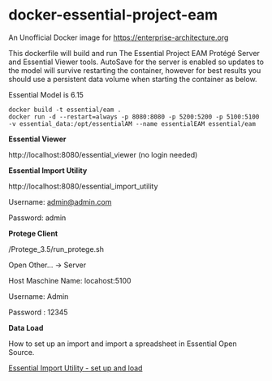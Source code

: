 # docker-essential-project-eam

An Unofficial Docker image for https://enterprise-architecture.org

This dockerfile will build and run The Essential Project EAM Protégé Server and Essential Viewer tools. AutoSave for the server is enabled so updates to the model will survive restarting the container, however for best results you should use a persistent data volume when starting the container as below.

Essential Model is 6.15

```shell
docker build -t essential/eam .
docker run -d --restart=always -p 8080:8080 -p 5200:5200 -p 5100:5100 -v essential_data:/opt/essentialAM --name essentialEAM essential/eam
```

**Essential Viewer**

http://localhost:8080/essential_viewer (no login needed)

**Essential Import Utility**

http://localhost:8080/essential_import_utility

Username: admin@admin.com

Password: admin

**Protege Client**

/Protege_3.5/run_protege.sh

Open Other... -> Server

Host Maschine Name: locahost:5100

Username: Admin

Password : 12345

**Data Load**

How to set up an import and import a spreadsheet in Essential Open Source.

[Essential Import Utility - set up and load](https://www.youtube.com/watch?v=uWIrPJW-LMY)

